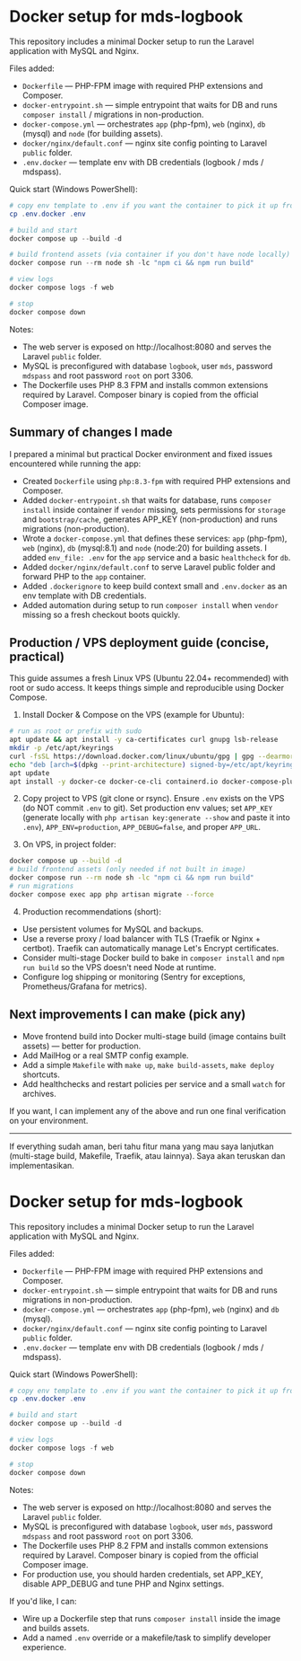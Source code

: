 # Docker setup for mds-logbook

This repository includes a minimal Docker setup to run the Laravel application with MySQL and Nginx.

Files added:
- `Dockerfile` — PHP-FPM image with required PHP extensions and Composer.
- `docker-entrypoint.sh` — simple entrypoint that waits for DB and runs `composer install` / migrations in non-production.
- `docker-compose.yml` — orchestrates `app` (php-fpm), `web` (nginx), `db` (mysql) and `node` (for building assets).
- `docker/nginx/default.conf` — nginx site config pointing to Laravel `public` folder.
- `.env.docker` — template env with DB credentials (logbook / mds / mdspass).

Quick start (Windows PowerShell):

```powershell
# copy env template to .env if you want the container to pick it up from project root
cp .env.docker .env

# build and start
docker compose up --build -d

# build frontend assets (via container if you don't have node locally)
docker compose run --rm node sh -lc "npm ci && npm run build"

# view logs
docker compose logs -f web

# stop
docker compose down
```

Notes:
- The web server is exposed on http://localhost:8080 and serves the Laravel `public` folder.
- MySQL is preconfigured with database `logbook`, user `mds`, password `mdspass` and root password `root` on port 3306.
- The Dockerfile uses PHP 8.3 FPM and installs common extensions required by Laravel. Composer binary is copied from the official Composer image.

## Summary of changes I made

I prepared a minimal but practical Docker environment and fixed issues encountered while running the app:

- Created `Dockerfile` using `php:8.3-fpm` with required PHP extensions and Composer.
- Added `docker-entrypoint.sh` that waits for database, runs `composer install` inside container if `vendor` missing, sets permissions for `storage` and `bootstrap/cache`, generates APP_KEY (non-production) and runs migrations (non-production).
- Wrote a `docker-compose.yml` that defines these services: `app` (php-fpm), `web` (nginx), `db` (mysql:8.1) and `node` (node:20) for building assets. I added `env_file: .env` for the `app` service and a basic `healthcheck` for `db`.
- Added `docker/nginx/default.conf` to serve Laravel public folder and forward PHP to the `app` container.
- Added `.dockerignore` to keep build context small and `.env.docker` as an env template with DB credentials.
- Added automation during setup to run `composer install` when `vendor` missing so a fresh checkout boots quickly.

## Production / VPS deployment guide (concise, practical)

This guide assumes a fresh Linux VPS (Ubuntu 22.04+ recommended) with root or sudo access. It keeps things simple and reproducible using Docker Compose.

1) Install Docker & Compose on the VPS (example for Ubuntu):

```bash
# run as root or prefix with sudo
apt update && apt install -y ca-certificates curl gnupg lsb-release
mkdir -p /etc/apt/keyrings
curl -fsSL https://download.docker.com/linux/ubuntu/gpg | gpg --dearmor -o /etc/apt/keyrings/docker.gpg
echo "deb [arch=$(dpkg --print-architecture) signed-by=/etc/apt/keyrings/docker.gpg] https://download.docker.com/linux/ubuntu $(lsb_release -cs) stable" > /etc/apt/sources.list.d/docker.list
apt update
apt install -y docker-ce docker-ce-cli containerd.io docker-compose-plugin
```

2) Copy project to VPS (git clone or rsync). Ensure `.env` exists on the VPS (do NOT commit `.env` to git). Set production env values; set `APP_KEY` (generate locally with `php artisan key:generate --show` and paste it into `.env`), `APP_ENV=production`, `APP_DEBUG=false`, and proper `APP_URL`.

3) On VPS, in project folder:

```bash
docker compose up --build -d
# build frontend assets (only needed if not built in image)
docker compose run --rm node sh -lc "npm ci && npm run build"
# run migrations
docker compose exec app php artisan migrate --force
```

4) Production recommendations (short):
- Use persistent volumes for MySQL and backups.
- Use a reverse proxy / load balancer with TLS (Traefik or Nginx + certbot). Traefik can automatically manage Let's Encrypt certificates.
- Consider multi-stage Docker build to bake in `composer install` and `npm run build` so the VPS doesn't need Node at runtime.
- Configure log shipping or monitoring (Sentry for exceptions, Prometheus/Grafana for metrics).

## Next improvements I can make (pick any)

- Move frontend build into Docker multi-stage build (image contains built assets) — better for production.
- Add MailHog or a real SMTP config example.
- Add a simple `Makefile` with `make up`, `make build-assets`, `make deploy` shortcuts.
- Add healthchecks and restart policies per service and a small `watch` for archives.

If you want, I can implement any of the above and run one final verification on your environment.

---

If everything sudah aman, beri tahu fitur mana yang mau saya lanjutkan (multi-stage build, Makefile, Traefik, atau lainnya). Saya akan teruskan dan implementasikan.
# Docker setup for mds-logbook

This repository includes a minimal Docker setup to run the Laravel application with MySQL and Nginx.

Files added:
- `Dockerfile` — PHP-FPM image with required PHP extensions and Composer.
- `docker-entrypoint.sh` — simple entrypoint that waits for DB and runs migrations in non-production.
- `docker-compose.yml` — orchestrates `app` (php-fpm), `web` (nginx) and `db` (mysql).
- `docker/nginx/default.conf` — nginx site config pointing to Laravel `public` folder.
- `.env.docker` — template env with DB credentials (logbook / mds / mdspass).

Quick start (Windows PowerShell):

```powershell
# copy env template to .env if you want the container to pick it up from project root
cp .env.docker .env

# build and start
docker compose up --build -d

# view logs
docker compose logs -f web

# stop
docker compose down
```

Notes:
- The web server is exposed on http://localhost:8080 and serves the Laravel `public` folder.
- MySQL is preconfigured with database `logbook`, user `mds`, password `mdspass` and root password `root` on port 3306.
- The Dockerfile uses PHP 8.2 FPM and installs common extensions required by Laravel. Composer binary is copied from the official Composer image.
- For production use, you should harden credentials, set APP_KEY, disable APP_DEBUG and tune PHP and Nginx settings.

If you'd like, I can:
- Wire up a Dockerfile step that runs `composer install` inside the image and builds assets.
- Add a named `.env` override or a makefile/task to simplify developer experience.

